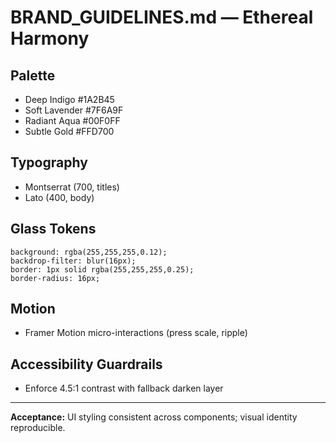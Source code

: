 # BRAND_GUIDELINES.md — Ethereal Harmony

## Palette
- Deep Indigo #1A2B45
- Soft Lavender #7F6A9F
- Radiant Aqua #00F0FF
- Subtle Gold #FFD700

## Typography
- Montserrat (700, titles)
- Lato (400, body)

## Glass Tokens
```
background: rgba(255,255,255,0.12);
backdrop-filter: blur(16px);
border: 1px solid rgba(255,255,255,0.25);
border-radius: 16px;
```

## Motion
- Framer Motion micro-interactions (press scale, ripple)

## Accessibility Guardrails
- Enforce 4.5:1 contrast with fallback darken layer

---
**Acceptance:** UI styling consistent across components; visual identity reproducible.
